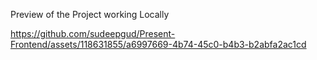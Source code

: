 Preview of the Project working Locally


https://github.com/sudeepgud/Present-Frontend/assets/118631855/a6997669-4b74-45c0-b4b3-b2abfa2ac1cd

